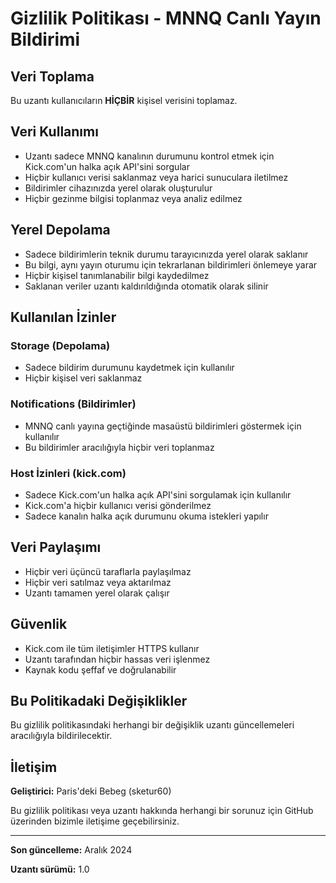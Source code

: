 # Gizlilik Politikası - MNNQ Canlı Yayın Bildirimi

## Veri Toplama
Bu uzantı kullanıcıların **HİÇBİR** kişisel verisini toplamaz.

## Veri Kullanımı
- Uzantı sadece MNNQ kanalının durumunu kontrol etmek için Kick.com'un halka açık API'sini sorgular
- Hiçbir kullanıcı verisi saklanmaz veya harici sunuculara iletilmez
- Bildirimler cihazınızda yerel olarak oluşturulur
- Hiçbir gezinme bilgisi toplanmaz veya analiz edilmez

## Yerel Depolama
- Sadece bildirimlerin teknik durumu tarayıcınızda yerel olarak saklanır
- Bu bilgi, aynı yayın oturumu için tekrarlanan bildirimleri önlemeye yarar
- Hiçbir kişisel tanımlanabilir bilgi kaydedilmez
- Saklanan veriler uzantı kaldırıldığında otomatik olarak silinir

## Kullanılan İzinler

### Storage (Depolama)
- Sadece bildirim durumunu kaydetmek için kullanılır
- Hiçbir kişisel veri saklanmaz

### Notifications (Bildirimler)
- MNNQ canlı yayına geçtiğinde masaüstü bildirimleri göstermek için kullanılır
- Bu bildirimler aracılığıyla hiçbir veri toplanmaz

### Host İzinleri (kick.com)
- Sadece Kick.com'un halka açık API'sini sorgulamak için kullanılır
- Kick.com'a hiçbir kullanıcı verisi gönderilmez
- Sadece kanalın halka açık durumunu okuma istekleri yapılır

## Veri Paylaşımı
- Hiçbir veri üçüncü taraflarla paylaşılmaz
- Hiçbir veri satılmaz veya aktarılmaz
- Uzantı tamamen yerel olarak çalışır

## Güvenlik
- Kick.com ile tüm iletişimler HTTPS kullanır
- Uzantı tarafından hiçbir hassas veri işlenmez
- Kaynak kodu şeffaf ve doğrulanabilir

## Bu Politikadaki Değişiklikler
Bu gizlilik politikasındaki herhangi bir değişiklik uzantı güncellemeleri aracılığıyla bildirilecektir.

## İletişim
**Geliştirici:** Paris'deki Bebeg (sketur60)

Bu gizlilik politikası veya uzantı hakkında herhangi bir sorunuz için GitHub üzerinden bizimle iletişime geçebilirsiniz.

---

**Son güncelleme:** Aralık 2024

**Uzantı sürümü:** 1.0